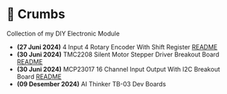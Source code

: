 # 🍪 Crumbs
 Collection of my DIY Electronic Module

- **(27 Juni 2024)** 4 Input 4 Rotary Encoder With Shift Register [README](./crumbs595165/README.md)
- **(30 Juni 2024)** TMC2208 Silent Motor Stepper Driver Breakout Board [README](./crumbs2208/README.md)
- **(30 Juni 2024)** MCP23017 16 Channel Input Output With I2C Breakout Board [README](./crumbs23017/README.md)
- **(09 Desember 2024)** AI Thinker TB-03 Dev Boards

